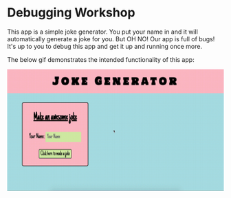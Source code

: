 # Debugging Workshop

This app is a simple joke generator. You put your name in and it will automatically generate a joke for you. But OH NO! Our app is full of bugs! It's up to you to debug this app and get it up and running once more.

The below gif demonstrates the intended functionality of this app:

![debugging workshop](./debugging-workshop.gif "Debugging Workshop gif")

